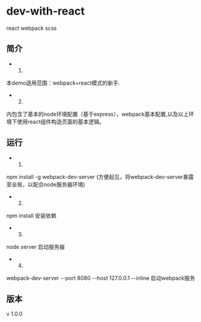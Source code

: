 # dev-with-react
react webpack scss

## 简介

- 1.
本demo适用范围：webpack+react模式的新手.
- 2.
内包含了基本的node环境配置（基于express），webpack基本配置,以及以上环境下使用react组件构造页面的基本逻辑。

## 运行
- 1.
npm install -g webpack-dev-server
(方便起见，将webpack-dev-server暴露至全局，以配合node服务器环境)
- 2.
npm install
安装依赖
- 3.
node server 
启动服务器
- 4.
webpack-dev-server --port 8080 --host 127.0.0.1 --inline
启动webpack服务

## 版本
v 1.0.0

